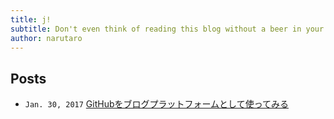 ```yaml
---
title: j!
subtitle: Don't even think of reading this blog without a beer in your hand	
author: narutaro
---
```

## Posts
- `Jan. 30, 2017` [GitHubをブログプラットフォームとして使ってみる](ddcf6a91c863f9561124d8d64320c01b)

